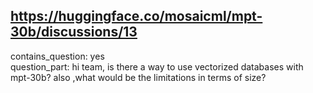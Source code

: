 ## https://huggingface.co/mosaicml/mpt-30b/discussions/13

contains_question: yes  
question_part: hi team, is there a way to use vectorized databases with mpt-30b? also ,what would be the limitations in terms of size?